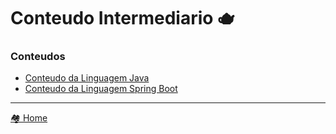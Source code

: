 # Conteudo Intermediario 🫖

### Conteudos

- [Conteudo da Linguagem Java](java/README.md)
- [Conteudo da Linguagem Spring Boot](spring_boot/README.md)

---

[🏘️ Home](../README.md)